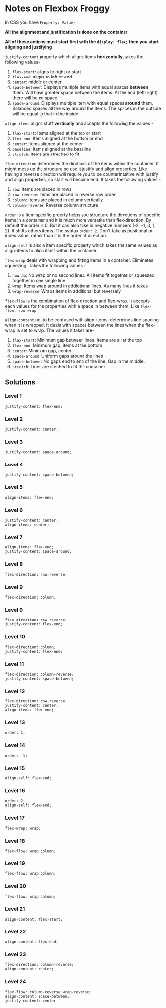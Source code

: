 # Notes on Flexbox Froggy

In CSS you have ```Property: Value;``` 

**All the alignment and justification is done on the container**

**All of these actions must start first with the ```display: flex;``` then you start aligning and justifying**

```justify-content``` property which aligns items **horizontally**,  takes the following values- 

1. ```flex-start```: aligns to right or start
1. ```flex-end```: aligns to left or end
1. ```center```: middle or center
1. ```space-between```: Displays multiple items with equal spaces **between** them. Will have greater space between the items. At the end (left-right) there will be no space
1. ```space-around```: Displays multiple item with equal spaces **around** them. Balanced spaces all the way around the items. The spaces in the outside will be equal to that in the inside


```align-items``` aligns stuff **vertically** and accepts the following the values -

1. ```flex-start```: Items aligned at the top or start
1. ```flex-end```: Items aligned at the bottom or end
1. ```center```: Items aligned at the center
1. ```baseline```: Items aligned at the baseline
1. ```stretch```: Items are streched to fit


```flex-direction``` determines the dirctions of the items within the container. It might mess up the structure so use it justify and align properties. Like having a reverse direction will require you to be counterintuitive with justify and align properties, so start will become end. It takes the following values -


1. ```row```: Items are placed in rows
1. ```row-reverse```: Items are placed in reverse row order
1. ```column```: Items are placed in column vertically
1. ```column-reverse```: Reverse column structure


```order``` is a item specific proerty helps you structure the directions of specific items in a container and it is much more versatile than flex-direction. By default the order is 0. But it can also take in negative numbers (-2, -1, 0, 1, 2). It shifts others items. The syntax ```order: 2```. Don't take as positional or index value, rather than it is the order of direction.


```align-self``` is also a item specific property which takes the same values as align-items to align itself within the container.


```flex-wrap``` deals with wrapping and fitting items in a container. Eliminates squeezing. Takes the following values -

1. ```nowrap```: No wrap or no second lines. All items fit together or squeezed together in one single line
1. ```wrap```: Items wrap around in addiotional lines. As many lines it takes
1. ```wrap-reverse```: Wraps items in additional but reversely


```flex-flow``` is the combination of flex-direction and flex-wrap. It accepts each values for the properties with a space in between them. Like ```flex-flow: row wrap```

```align-content``` not to be confused with align-items, determines line spacing when it is wrapped. It deals with spaces between the lines when the flex-wrap is set to wrap. The values it takes are-

1. ```flex-start```: Minimum gap between lines. Items are all at the top
1. ```flex-end```: Minimum gap, items at the bottom
1. ```center```: Minimum gap, center
1. ```space-around```: Uniform gaps around the lines
1. ```space-between```: No gaps end to end of the line. Gap in the middle.
1. ```stretch```: Lines are steched to fit the container



## Solutions

### Level 1

```
justify-content: flex-end;
````

### Level 2

```
justify-content: center;
```

### Level 3

```
justify-content: space-around;
```

### Level 4

```
justify-content: space-between;
```

### Level 5

```
align-items: flex-end;
```

### Level 6

```
justify-content: center;
align-items: center;
```

### Level 7

```
align-items: flex-end;
justify-content: space-around;
```

### Level 8


```
flex-direction: row-reverse;
```

### Level 9


```
flex-direction: column;
```

### Level 9

```
flex-direction: row-reverse;
justify-content: flex-end;
```

### Level 10


```
flex-direction: column;
justify-content: flex-end;
```

### Level 11

```
flex-direction: column-reverse;
justify-content: space-between;
```

### Level 12

```
flex-direction: row-reverse;
justify-content: center;
align-items: flex-end;
```

### Level 13

```
order: 1;
```

### Level 14

```
order: -1;
```

### Level 15

```
align-self: flex-end;
```

### Level 16

```
order: 2;
align-self: flex-end;
```

### Level 17

```
flex-wrap: wrap;
```

### Level 18

```
flex-flow: wrap column;
```

### Level 19

```
flex-flow: wrap column;

```

### Level 20

```
flex-flow: wrap column;
```

### Level 21

```
align-content: flex-start;
```

### Level 22

```
align-content: flex-end;
```

### Level 23

```
flex-direction: column-reverse;
align-content: center;
```
### Level 24

```
flex-flow: column-reverse wrap-reverse;
align-content: space-between;
justify-content: center
```

